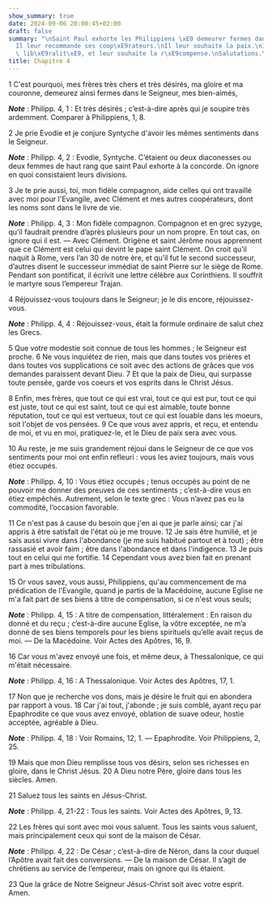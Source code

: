 ```yaml
---
show_summary: true
date: 2024-09-06 20:00:45+02:00
draft: false
summary: "\nSaint Paul exhorte les Philippiens \xE0 demeurer fermes dans le Seigneur.\n\
  Il leur recommande ses coop\xE9rateurs.\nIl leur souhaite la paix.\nIl loue leur\
  \ lib\xE9ralit\xE9, et leur souhaite la r\xE9compense.\nSalutations.\n"
title: Chapitre 4
---
```





1 C'est pourquoi, mes frères très chers et très désirés, ma gloire et ma couronne, demeurez ainsi fermes dans le Seigneur, mes bien-aimés,

***Note*** :  Philipp. 4, 1 : Et très désirés ; c’est-à-dire après qui je soupire très ardemment. Comparer à Philippiens, 1, 8.


2 Je prie Evodie et je conjure Syntyche d'avoir les mêmes sentiments dans le Seigneur.

***Note*** :  Philipp. 4, 2 : Evodie, Syntyche. C’étaient ou deux diaconesses ou deux femmes de haut rang que saint Paul exhorte à la concorde. On ignore en quoi consistaient leurs divisions.

3 Je te prie aussi, toi, mon fidèle compagnon, aide celles qui ont travaillé avec moi pour l'Evangile, avec Clément et mes autres coopérateurs, dont les noms sont dans le livre de vie.

***Note*** :  Philipp. 4, 3 : Mon fidèle compagnon. Compagnon et en grec syzyge, qu’il faudrait prendre d’après plusieurs pour un nom propre. En tout cas, on ignore qui il est. ― Avec Clément. Origène et saint Jérôme nous apprennent que ce Clément est celui qui devint le pape saint Clément. On croit qu’il naquit à Rome, vers l’an 30 de notre ère, et qu’il fut le second successeur, d’autres disent le successeur immédiat de saint Pierre sur le siège de Rome. Pendant son pontificat, il écrivit une lettre célèbre aux Corinthiens. Il souffrit le martyre sous l’empereur Trajan.


4 Réjouissez-vous toujours dans le Seigneur; je le dis encore, réjouissez-vous.

***Note*** :  Philipp. 4, 4 : Réjouissez-vous, était la formule ordinaire de salut chez les Grecs.

5 Que votre modestie soit connue de tous les hommes ; le Seigneur est proche. 6 Ne vous inquiétez de rien, mais que dans toutes vos prières et dans toutes vos supplications ce soit avec des actions de grâces que vos demandes paraissent devant Dieu. 7 Et que la paix de Dieu, qui surpasse toute pensée, garde vos coeurs et vos esprits dans le Christ Jésus.


8 Enfin, mes frères, que tout ce qui est vrai, tout ce qui est pur, tout ce qui est juste, tout ce qui est saint, tout ce qui est aimable, toute bonne réputation, tout ce qui est vertueux, tout ce qui est louable dans les moeurs, soit l'objet de vos pensées. 9 Ce que vous avez appris, et reçu, et entendu de moi, et vu en moi, pratiquez-le, et le Dieu de paix sera avec vous.


10 Au reste, je me suis grandement réjoui dans le Seigneur de ce que vos sentiments pour moi ont enfin refleuri : vous les aviez toujours, mais vous étiez occupés.

***Note*** :  Philipp. 4, 10 : Vous étiez occupés ; tenus occupés au point de ne pouvoir me donner des preuves de ces sentiments ; c’est-à-dire vous en étiez empêchés. Autrement, selon le texte grec : Vous n’avez pas eu la commodité, l’occasion favorable.

11 Ce n'est pas à cause du besoin que j'en ai que je parle ainsi; car j'ai appris à être satisfait de l'état où je me trouve. 12 Je sais être humilié, et je sais aussi vivre dans l'abondance (je me suis habitué partout et à tout) ; être rassasié et avoir faim ; être dans l'abondance et dans l'indigence. 13 Je puis tout en celui qui me fortifie. 14 Cependant vous avez bien fait en prenant part à mes tribulations.


15 Or vous savez, vous aussi, Philippiens, qu'au commencement de ma prédication de l'Evangile, quand je partis de la Macédoine, aucune Eglise ne m'a fait part de ses biens à titre de compensation, si ce n'est vous seuls;

***Note*** :  Philipp. 4, 15 : A titre de compensation, littéralement : En raison du donné et du reçu ; c’est-à-dire aucune Eglise, la vôtre exceptée, ne m’a donné de ses biens temporels pour les biens spirituels qu’elle avait reçus de moi. ― De la Macédoine. Voir Actes des Apôtres, 16, 9.

16 Car vous m'avez envoyé une fois, et même deux, à Thessalonique, ce qui m'était nécessaire.

***Note*** :  Philipp. 4, 16 : A Thessalonique. Voir Actes des Apôtres, 17, 1.

17 Non que je recherche vos dons, mais je désire le fruit qui en abondera par rapport à vous. 18 Car j'ai tout, j'abonde ; je suis comblé, ayant reçu par Epaphrodite ce que vous avez envoyé, oblation de suave odeur, hostie acceptée, agréable à Dieu.

***Note*** :  Philipp. 4, 18 : Voir Romains, 12, 1. ― Epaphrodite. Voir Philippiens, 2, 25.

19 Mais que mon Dieu remplisse tous vos désirs, selon ses richesses en gloire, dans le Christ Jésus. 20 A Dieu notre Père, gloire dans tous les siècles. Amen.


21 Saluez tous les saints en Jésus-Christ.

***Note*** :  Philipp. 4, 21-22 : Tous les saints. Voir Actes des Apôtres, 9, 13.

22 Les frères qui sont avec moi vous saluent. Tous les saints vous saluent, mais principalement ceux qui sont de la maison de César.

***Note*** :  Philipp. 4, 22 : De César ; c’est-à-dire de Néron, dans la cour duquel l’Apôtre avait fait des conversions. ― De la maison de César. Il s’agit de chrétiens au service de l’empereur, mais on ignore qui ils étaient.


23 Que la grâce de Notre Seigneur Jésus-Christ soit avec votre esprit. Amen.
